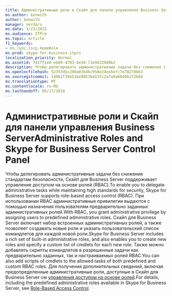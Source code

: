 ```yaml
---
title: Административные роли и Скайп для панели управления Business Server
ms.author: kenwith
author: kenwith
manager: serdars
ms.date: 3/23/2015
ms.audience: ITPro
ms.topic: article
f1_keywords:
- ms.lync.lscp.HomeRole
ms.prod: skype-for-business-itpro
localization_priority: Normal
ms.assetid: 7d1ff1e0-eb89-4703-be50-71e94329d8b2
description: Чтобы делегировать административные задачи без снижения стандартам безопасности, Скайп для Business Server поддерживает управление доступом на основе ролей (RBAC). При использовании RBAC административные привилегии выдаются с помощью назначения пользователям предварительно заданных административных ролей. Скайп для Business Server включает набор встроенных административных ролей, а также позволяет создавать новые роли и указать пользовательский список командлетов для каждой новой роли. Также можно добавлять скрипты командлетов в разрешенные задачи как предварительно заданных, так и настраиваемых ролей RBAC. Для получения дополнительных сведений, включая предопределенные административные роли, доступные в Скайп для Business Server см управления доступом на основе ролей.
ms.openlocfilehash: 52357dbc200a03b46c958e24ea5efc7e7827db63
ms.sourcegitcommit: 14061f39e51be9853ba53fc2a7a9a6640b2f2bb8
ms.translationtype: MT
ms.contentlocale: ru-RU
ms.lasthandoff: 05/17/2018
---
```

# <a name="administrative-roles-and-skype-for-business-server-control-panel"></a><span data-ttu-id="019b9-107">Административные роли и Скайп для панели управления Business Server</span><span class="sxs-lookup"><span data-stu-id="019b9-107">Administrative Roles and Skype for Business Server Control Panel</span></span>
 
<span data-ttu-id="019b9-108">Чтобы делегировать административные задачи без снижения стандартам безопасности, Скайп для Business Server поддерживает управление доступом на основе ролей (RBAC).</span><span class="sxs-lookup"><span data-stu-id="019b9-108">To enable you to delegate administrative tasks while maintaining high standards for security, Skype for Business Server supports role-based access control (RBAC).</span></span> <span data-ttu-id="019b9-109">При использовании RBAC административные привилегии выдаются с помощью назначения пользователям предварительно заданных административных ролей.</span><span class="sxs-lookup"><span data-stu-id="019b9-109">With RBAC, you grant administrative privilege by assigning users to predefined administrative roles.</span></span> <span data-ttu-id="019b9-110">Скайп для Business Server включает набор встроенных административных ролей, а также позволяет создавать новые роли и указать пользовательский список командлетов для каждой новой роли.</span><span class="sxs-lookup"><span data-stu-id="019b9-110">Skype for Business Server includes a rich set of built-in administrative roles, and also enables you to create new roles and specify a custom list of cmdlets for each new role.</span></span> <span data-ttu-id="019b9-111">Также можно добавлять скрипты командлетов в разрешенные задачи как предварительно заданных, так и настраиваемых ролей RBAC.</span><span class="sxs-lookup"><span data-stu-id="019b9-111">You can also add scripts of cmdlets to the allowed tasks of both predefined and custom RBAC roles.</span></span> <span data-ttu-id="019b9-112">Для получения дополнительных сведений, включая предопределенные административные роли, доступные в Скайп для Business Server см [управления доступом на основе ролей](http://technet.microsoft.com/library/41204ba3-ce5b-41a8-a6c3-b444468fa328.aspx).</span><span class="sxs-lookup"><span data-stu-id="019b9-112">For details, including the predefined administrative roles available in Skype for Business Server, see [Role-Based Access Control](http://technet.microsoft.com/library/41204ba3-ce5b-41a8-a6c3-b444468fa328.aspx).</span></span>
  

